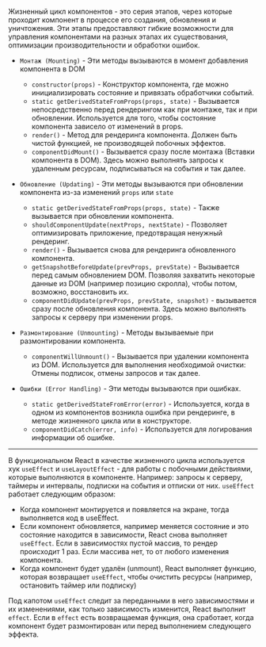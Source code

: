 Жизненный цикл компонентов - это серия этапов, через которые проходит компонент в процессе его создания, обновления и уничтожения. Эти этапы предоставляют гибкие возможности для управления компонентами на разных этапах их существования, оптимизации производительности и обработки ошибок. 

- `Монтаж (Mounting)` - Эти методы вызываются в момент добавления компонента в DOM
	- `constructor(props)` - Конструктор компонента, где можно инициализировать состояние и привязать обработчики событий.
	- `static getDerivedStateFromProps(props, state)` - Вызывается непосредственно перед рендерингом как при монтаже, так и при обновлении. Используется для того, чтобы состояние компонента зависело от изменений в props.
	- `render()` - Метод для рендеринга компонента. Должен быть чистой функцией, не производящей побочных эффектов.
	- `componentDidMount()` - Вызывается сразу после монтажа (Вставки компонента в DOM). Здесь можно выполнять запросы к удаленным ресурсам, подписываться на события и так далее.

- `Обновление (Updating)` - Эти методы вызываются при обновлении компонента из-за изменений `props` или `state`
	- `static getDerivedStateFromProps(props, state)` - Также вызывается при обновлении компонента.
	- `shouldComponentUpdate(nextProps, nextState)` - Позволяет оптимизировать приложение, предотвращая ненужный рендеринг.
	- `render()` - Вызывается снова для рендеринга обновленного компонента.
	- `getSnapshotBeforeUpdate(prevProps, prevState)` - Вызывается перед самым обновлением DOM. Позволяя захватить некоторые данные из DOM (например позицию скролла), чтобы потом, возможно, восстановить их.
	- `componentDidUpdate(prevProps, prevState, snapshot)` - вызывается сразу после обновления компонента. Здесь можно выполнять запросы к серверу при изменении props.

- `Размонтирование (Unmounting)` - Методы вызываемые при размонтировании компонента.
	- `componentWillUnmount()` - Вызывается при удалении компонента из DOM. Используется для выполнения необходимой очистки: Отмены подписок, отмены запросов и так далее.

- `Ошибки (Error Handling)` - Эти методы вызываются при ошибках.
	- `static getDerivedStateFromError(error)` - Используется, когда в одном из компонентов возникла ошибка при рендеринге, в методе жизненного цикла или в конструкторе.
	- `componentDidCatch(error, info)` - Используется для логирования информации об ошибке.


---

В функциональном React в качестве жизненного цикла используется хук `useEffect` и `useLayoutEffect` - для работы с побочными действиями, которые выполняются в компоненте. Например: запросы к серверу, таймеры и интервалы, подписки на события и отписки от них.
`useEffect` работает следующим образом: 
 * Когда компонент монтируется и появляется на экране, тогда выполняется код в useEffect.
 * Если компонент обновляется, например меняется состояние и это состояние находится в зависимости, React снова выполняет `useEffect`. Если в зависимостях пустой массив, то рендер происходит 1 раз. Если массива нет, то от любого изменения компонента.
 * Когда компонент будет удалён (unmount), React выполняет функцию, которая возвращает `useEffect`, чтобы очистить ресурсы (например, остановить таймер или подписку)

Под капотом `useEffect` следит за переданными в него зависимостями и их изменениями, как только зависимость изменится, React выполнит `effect`. Если в `effect` есть возвращаемая функция, она сработает, когда компонент будет размонтирован или перед выполнением следующего эффекта.